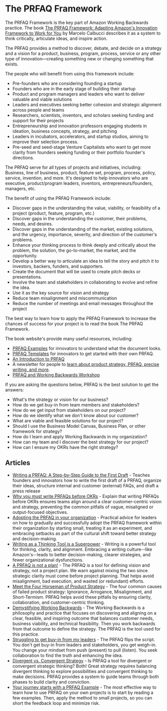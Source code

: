 # The PRFAQ Framework
The PRFAQ Framework is the key part of Amazon Working Backwards practice. The book [The PRFAQ Framework: Adapting Amazon's Innovation Framework to Work for You](https://www.thepfaq.com) by Marcelo Calbucci describes it as a system to think critically, articulate ideas, and inspire action.

The PRFAQ provides a method to discover, debate, and decide on a strategy and a vision for a product, business, program, process, service or any other type of innovation—creating something new or changing something that exists.

The people who will benefit from using this framework include:
- Pre-founders who are considering founding a startup
- Founders who are in the early stage of building their startup
- Product and program managers and leaders who want to deliver valuable and viable solutions
- Leaders and executives seeking better cohesion and strategic alignment across people and teams
- Researchers, scientists, inventors, and scholars seeking funding and support for their projects
- Entrepreneurship and innovation professors engaging students in ideation, business concepts, strategy, and pitching
- Leaders in incubators, accelerators, and startup studios, aiming to improve their selection process.
- Pre-seed and seed-stage Venture Capitalists who want to get more clarity from founders seeking funding or their portfolio founder's directions.

The PRFAQ serve for all types of projects and initiatives, including: Business, line of business, product, feature set, program, process, policy, service, invention, and more. It's designed to help innovators who are executive, product/program leaders, inventors, entrepreneurs/founders, managers, etc.

The benefit of using the PRFAQ Framework include:

- Discover gaps in the understanding the value, viability, or feasibility of a project (product, feature, program, etc.)
- Discover gaps in the understanding the customer, their problems, needs, and desires. 
- Discover gaps in the understanding of the market, existing solutions, and the urgency, importance, severity, and direction of the customer's problems.
- Enhance your thinking process to think deeply and critically about the problem, the solution, the go-to-market, the market, and the opportunity.
- Develop a better way to articulate an idea to tell the story and pitch it to investors, backers, funders, and supporters.
- Create the document that will be used to create pitch decks or presentations.
- Involve the team and stakeholders in collaborating to evolve and refine the idea.
- Use it as the key source for vision and strategy
- Reduce team misalignment and miscommunication
- Reduce the number of meetings and email messages throughout the project

The best way to learn how to apply the PRFAQ Framework to increase the chances of success for your project is to read the book The PRFAQ Framework.

The book website's provide many useful resources, including:

- [PRFAQ Examples](https://www.theprfaq.com/examples) for innovators to understand what the document looks.
- [PRFAQ Templates](https://www.theprfaq.com/templates) for innovators to get started with their own PRFAQ.
- [An Introduction to PRFAQ](https://www.theprfaq.com/prfaq-101)
- A newsletter for people to [learn about product strategy, PRFAQ, precise writing, and more](https://www.theprfaq.com/newsletter).
- [PRFAQ and Working Backwards Workshop](https://www.theprfaq.com/workshop)

If you are asking the questions below, PRFAQ is the best solution to get the answers:

- What's the strategy or vision for our business?
- How do we get buy-in from team members and stakeholders?
- How do we get input from stakeholders on our project?
- How do we identify what we don't know about our customer?
- What are viable and feasible solutions for our project?
- Should I use the Business Model Canvas, Business Plan, or other framework for strategy?
- How do I learn and apply Working Backwards in my organization?
- How can my team and I discover the best strategy for our project?
- How can I ensure my OKRs have the right strategy?

## Articles
- [Writing a PRFAQ: A Step-by-Step Guide to the First Draft](https://www.theprfaq.com/articles/prfaq-starting-guide) -  Teaches founders and innovators how to write the first draft of a PRFAQ, organize their ideas, structure internal and customer (external) FAQs, and draft a press release
- [Why you must write PRFAQs before OKRs](https://www.theprfaq.com/articles/prfaq-okr) - Explain that writing PRFAQs before OKRs ensures teams align around a clear customer-centric vision and strategy, preventing the common pitfalls of vague, misaligned or output-focused objectives.
- [Adopting the PRFAQ in your organization](https://www.theprfaq.com/articles/adopting-prfaq) - Practical advice for leaders on how to gradually and successfully adopt the PRFAQ framework within their organization by starting small, treating it as an experiment, and embracing setbacks as part of the cultural shift toward better strategy and decision-making.
- [Writing as a Thinking Tool is a Superpower](https://www.theprfaq.com/articles/writing-as-a-thinking-tool-is-a-superpower) - Writing is a powerful tool for thinking, clarity, and alignment. Embracing a writing culture--like Amazon's--leads to better decision-making, clearer strategies, and fewer organizational dysfunctions. 
- [A PRFAQ is not a plan!](https://www.theprfaq.com/articles/prfaq-is-not-a-plan) - The PRFAQ is a tool for defining vision and strategy, not a project plan. We warn against mixing the two since strategic clarity must come before project planning. That helps avoid misalignment, bad execution, and wasted (or redundant) efforts.
- [Meet the Four Horseman of Product Strategy](https://www.theprfaq.com/articles/four-horsemen-product-strategy) - The four common causes of failed product strategy: Ignorance, Arrogance, Misalignment, and Short-Termism. PRFAQ helps avoid these pitfalls by ensuring clarity, collaboration, and customer-centric thinking.
- [Demystifying Working Backwards](https://www.theprfaq.com/articles/demystifying-working-backwards) - The Working Backwards is a philosophy and practice that focuses on discovering and aligning on a clear, feasible, and inspiring outcome that balances customer needs, business viability, and technical feasibility. Then you work backwards from that outcome to define the strategy. The PRFAQ is the tool used for this practice.
- [Struggling to get buy-in from my leaders](https://www.theprfaq.com/articles/struggling-to-get-buy-in-from-my-leaders) - The PRFAQ flips the script. You don't get buy-in from leaders and stakeholders, you get weigh-in. You change your mindset from push (present) to pull (listen). You seek collaboration to find the truth and enhancing the idea.
- [Divergent vs. Convergent Strategy](https://www.theprfaq.com/articles/divergent-vs-convergent-strategy) - Is PRFAQ a tool for divergent or convergent strategic thinking? Both! Great strategy requires balancing divergent thinking to explore possibilities and convergent thinking to make decisions. PRFAQ provides a system to guide teams through both phases to build clarity and conviction.
- [Your journey starts with a PRFAQ Example](https://www.theprfaq.com/articles/start-with-a-prfaq-example) - The most effective way to learn how to use PRFAQ on your own projects is to start by reading a few examples. Then, apply the method to small projects, so you can short the feedback loop and minimize risk. 
